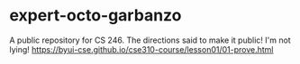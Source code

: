 # expert-octo-garbanzo
A public repository for CS 246. The directions said to make it public! I'm not lying! https://byui-cse.github.io/cse310-course/lesson01/01-prove.html
